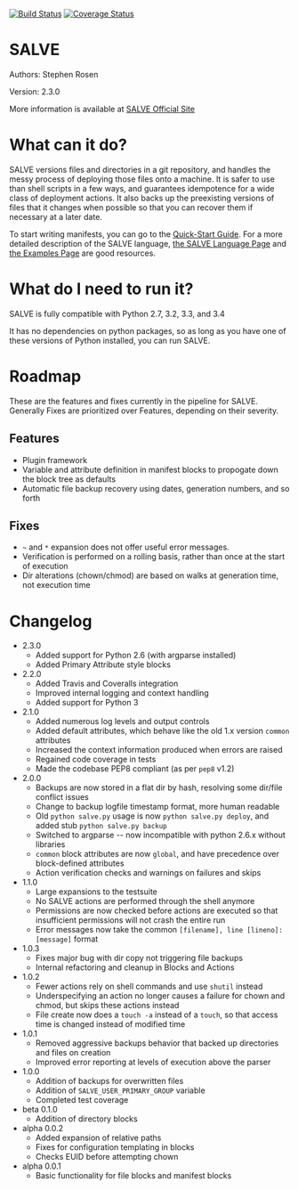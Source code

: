 [![Build Status](https://travis-ci.org/sirosen/SALVE.svg?branch=dev)](https://travis-ci.org/sirosen/SALVE)
[![Coverage Status](https://coveralls.io/repos/sirosen/SALVE/badge.png?branch=dev)](https://coveralls.io/r/sirosen/SALVE?branch=dev)

SALVE
=====

Authors: Stephen Rosen

Version: 2.3.0

More information is available at [SALVE Official Site](http://salve.sirosen.net/ "SALVE")

What can it do?
===============

SALVE versions files and directories in a git repository, and handles the messy process of deploying those files onto a machine.
It is safer to use than shell scripts in a few ways, and guarantees idempotence for a wide class of deployment actions.
It also backs up the preexisting versions of files that it changes when possible so that you can recover them if necessary at a later date.

To start writing manifests, you can go to the [Quick-Start Guide](http://salve.sirosen.net/quickstart.html "SALVE Quick-Start").
For a more detailed description of the SALVE language, [the SALVE Language Page](http://salve.sirosen.net/lang.html "SALVE Language") and [the Examples Page](http://salve.sirosen.net/examples.html "SALVE Examples") are good resources.

What do I need to run it?
=========================

SALVE is fully compatible with Python 2.7, 3.2, 3.3, and 3.4

It has no dependencies on python packages, so as long as you have one of these
versions of Python installed, you can run SALVE.

Roadmap
=======

These are the features and fixes currently in the pipeline for SALVE.
Generally Fixes are prioritized over Features, depending on their severity.

Features
--------
 - Plugin framework
 - Variable and attribute definition in manifest blocks to propogate down the block tree as defaults
 - Automatic file backup recovery using dates, generation numbers, and so forth

Fixes
-----
 - `~` and `*` expansion does not offer useful error messages.
 - Verification is performed on a rolling basis, rather than once at the start of execution
 - Dir alterations (chown/chmod) are based on walks at generation time, not execution time

Changelog
=========
 * 2.3.0
    * Added support for Python 2.6 (with argparse installed)
    * Added Primary Attribute style blocks
 * 2.2.0
    * Added Travis and Coveralls integration
    * Improved internal logging and context handling
    * Added support for Python 3
 * 2.1.0
    * Added numerous log levels and output controls
    * Added default attributes, which behave like the old 1.x version `common` attributes
    * Increased the context information produced when errors are raised
    * Regained code coverage in tests
    * Made the codebase PEP8 compliant (as per `pep8` v1.2)
 * 2.0.0
    * Backups are now stored in a flat dir by hash, resolving some dir/file conflict issues
    * Change to backup logfile timestamp format, more human readable
    * Old `python salve.py` usage is now `python salve.py deploy`, and added stub `python salve.py backup`
    * Switched to argparse -- now incompatible with python 2.6.x without libraries
    * `common` block attributes are now `global`, and have precedence over block-defined attributes
    * Action verification checks and warnings on failures and skips
 * 1.1.0
    * Large expansions to the testsuite
    * No SALVE actions are performed through the shell anymore
    * Permissions are now checked before actions are executed so that insufficient permissions will not crash the entire run
    * Error messages now take the common `[filename], line [lineno]: [message]` format
 * 1.0.3
    * Fixes major bug with dir copy not triggering file backups
    * Internal refactoring and cleanup in Blocks and Actions
 * 1.0.2
    * Fewer actions rely on shell commands and use `shutil` instead
    * Underspecifying an action no longer causes a failure for chown and chmod, but skips these actions instead
    * File create now does a `touch -a` instead of a `touch`, so that access time is changed instead of modified time
 * 1.0.1
    * Removed aggressive backups behavior that backed up directories and files on creation
    * Improved error reporting at levels of execution above the parser
 * 1.0.0
    * Addition of backups for overwritten files
    * Addition of `SALVE_USER_PRIMARY_GROUP` variable
    * Completed test coverage
 * beta 0.1.0
    * Addition of directory blocks
 * alpha 0.0.2
    * Added expansion of relative paths
    * Fixes for configuration templating in blocks
    * Checks EUID before attempting chown
 * alpha 0.0.1
    * Basic functionality for file blocks and manifest blocks
